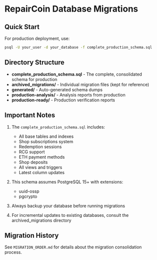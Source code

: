 # RepairCoin Database Migrations

## Quick Start

For production deployment, use:
```bash
psql -U your_user -d your_database -f complete_production_schema.sql
```

## Directory Structure

- **complete_production_schema.sql** - The complete, consolidated schema for production
- **archived_migrations/** - Individual migration files (kept for reference)
- **generated/** - Auto-generated schema dumps
- **production-analysis/** - Analysis reports from production
- **production-ready/** - Production verification reports

## Important Notes

1. The `complete_production_schema.sql` includes:
   - All base tables and indexes
   - Shop subscriptions system
   - Redemption sessions
   - RCG support
   - ETH payment methods
   - Shop deposits
   - All views and triggers
   - Latest column updates

2. This schema assumes PostgreSQL 15+ with extensions:
   - uuid-ossp
   - pgcrypto

3. Always backup your database before running migrations

4. For incremental updates to existing databases, consult the archived_migrations directory

## Migration History

See `MIGRATION_ORDER.md` for details about the migration consolidation process.
